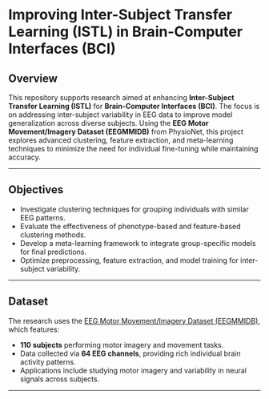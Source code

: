 # Improving Inter-Subject Transfer Learning (ISTL) in Brain-Computer Interfaces (BCI)

## Overview

This repository supports research aimed at enhancing **Inter-Subject Transfer Learning (ISTL)** for **Brain-Computer Interfaces (BCI)**. The focus is on addressing inter-subject variability in EEG data to improve model generalization across diverse subjects. Using the **EEG Motor Movement/Imagery Dataset (EEGMMIDB)** from PhysioNet, this project explores advanced clustering, feature extraction, and meta-learning techniques to minimize the need for individual fine-tuning while maintaining accuracy.

---

## Objectives

- Investigate clustering techniques for grouping individuals with similar EEG patterns.
- Evaluate the effectiveness of phenotype-based and feature-based clustering methods.
- Develop a meta-learning framework to integrate group-specific models for final predictions.
- Optimize preprocessing, feature extraction, and model training for inter-subject variability.

---

## Dataset

The research uses the [EEG Motor Movement/Imagery Dataset (EEGMMIDB)](https://www.physionet.org/content/eegmmidb/1.0.0/), which features:
- **110 subjects** performing motor imagery and movement tasks.
- Data collected via **64 EEG channels**, providing rich individual brain activity patterns.
- Applications include studying motor imagery and variability in neural signals across subjects.

---